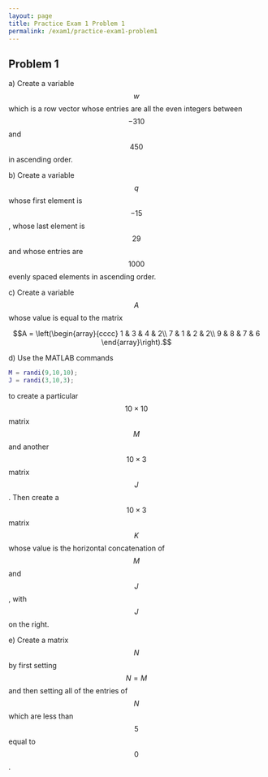 ```yaml
---
layout: page
title: Practice Exam 1 Problem 1
permalink: /exam1/practice-exam1-problem1
---
```


## Problem 1

a) Create a variable $$w$$ which is a row vector whose entries are all the even integers between $$-310$$ and $$450$$ in ascending order.

b) Create a variable $$q$$ whose first element is $$-15$$, whose last element is $$29$$ and whose entries are $$1000$$ evenly spaced elements in ascending order.

c) Create a variable $$A$$ whose value is equal to the matrix

$$A = \left(\begin{array}{cccc}
1 & 3 & 4 & 2\\
7 & 1 & 2 & 2\\
9 & 8 & 7 & 6
\end{array}\right).$$

d) Use the MATLAB commands

```Matlab
M = randi(9,10,10);
J = randi(3,10,3);
```

to create a particular $$10\times 10$$ matrix $$M$$ and another $$10\times 3$$ matrix $$J$$.  Then create a $$10\times 3$$ matrix $$K$$ whose value is the horizontal concatenation of $$M$$ and $$J$$, with $$J$$ on the right.

e) Create a matrix $$N$$ by first setting $$N=M$$ and then setting all of the entries of $$N$$ which are less than $$5$$ equal to $$0$$.


